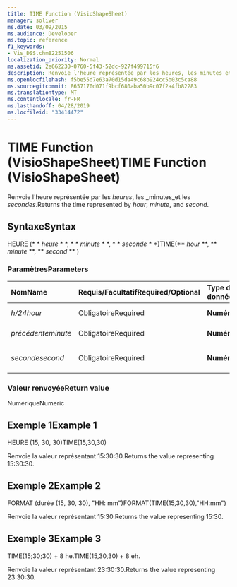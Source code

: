 ```yaml
---
title: TIME Function (VisioShapeSheet)
manager: soliver
ms.date: 03/09/2015
ms.audience: Developer
ms.topic: reference
f1_keywords:
- Vis_DSS.chm82251506
localization_priority: Normal
ms.assetid: 2e662230-0760-5f43-52dc-927f499715f6
description: Renvoie l'heure représentée par les heures, les minutes et les secondes.
ms.openlocfilehash: f5be55d7e63a70d15da49c68b924cc5b03c5ca88
ms.sourcegitcommit: 8657170d071f9bcf680aba50b9c07f2a4fb82283
ms.translationtype: MT
ms.contentlocale: fr-FR
ms.lasthandoff: 04/28/2019
ms.locfileid: "33414472"
---
```

# <a name="time-function-visioshapesheet"></a><span data-ttu-id="8b407-103">TIME Function (VisioShapeSheet)</span><span class="sxs-lookup"><span data-stu-id="8b407-103">TIME Function (VisioShapeSheet)</span></span>

<span data-ttu-id="8b407-104">Renvoie l'heure représentée par les _heures_, les _minutes_et les _secondes_.</span><span class="sxs-lookup"><span data-stu-id="8b407-104">Returns the time represented by  _hour_,  _minute_, and  _second_.</span></span>
  
## <a name="syntax"></a><span data-ttu-id="8b407-105">Syntaxe</span><span class="sxs-lookup"><span data-stu-id="8b407-105">Syntax</span></span>

<span data-ttu-id="8b407-106">HEURE (\* \* *heure* \* \*, \* \* *minute* \* \*, \* \* *seconde* \* \*)</span><span class="sxs-lookup"><span data-stu-id="8b407-106">TIME(\*\* *hour* \*\*, \*\* *minute* \*\*, \*\* *second* \*\* )</span></span> 
  
### <a name="parameters"></a><span data-ttu-id="8b407-107">Paramètres</span><span class="sxs-lookup"><span data-stu-id="8b407-107">Parameters</span></span>

|<span data-ttu-id="8b407-108">**Nom**</span><span class="sxs-lookup"><span data-stu-id="8b407-108">**Name**</span></span>|<span data-ttu-id="8b407-109">**Requis/Facultatif**</span><span class="sxs-lookup"><span data-stu-id="8b407-109">**Required/Optional**</span></span>|<span data-ttu-id="8b407-110">**Type de données**</span><span class="sxs-lookup"><span data-stu-id="8b407-110">**Data Type**</span></span>|<span data-ttu-id="8b407-111">**Description**</span><span class="sxs-lookup"><span data-stu-id="8b407-111">**Description**</span></span>|
|:-----|:-----|:-----|:-----|
| <span data-ttu-id="8b407-112">_h/24_</span><span class="sxs-lookup"><span data-stu-id="8b407-112">_hour_</span></span> <br/> |<span data-ttu-id="8b407-113">Obligatoire</span><span class="sxs-lookup"><span data-stu-id="8b407-113">Required</span></span>  <br/> |<span data-ttu-id="8b407-114">**Numérique**</span><span class="sxs-lookup"><span data-stu-id="8b407-114">**Numeric**</span></span> <br/> |<span data-ttu-id="8b407-115">Composant heure</span><span class="sxs-lookup"><span data-stu-id="8b407-115">The hour component.</span></span>  <br/> |
| <span data-ttu-id="8b407-116">_précédente_</span><span class="sxs-lookup"><span data-stu-id="8b407-116">_minute_</span></span> <br/> |<span data-ttu-id="8b407-117">Obligatoire</span><span class="sxs-lookup"><span data-stu-id="8b407-117">Required</span></span>  <br/> |<span data-ttu-id="8b407-118">**Numérique**</span><span class="sxs-lookup"><span data-stu-id="8b407-118">**Numeric**</span></span> <br/> |<span data-ttu-id="8b407-119">Composant minute</span><span class="sxs-lookup"><span data-stu-id="8b407-119">The minute comonent.</span></span>  <br/> |
| <span data-ttu-id="8b407-120">_seconde_</span><span class="sxs-lookup"><span data-stu-id="8b407-120">_second_</span></span> <br/> |<span data-ttu-id="8b407-121">Obligatoire</span><span class="sxs-lookup"><span data-stu-id="8b407-121">Required</span></span>  <br/> |<span data-ttu-id="8b407-122">**Numérique**</span><span class="sxs-lookup"><span data-stu-id="8b407-122">**Numeric**</span></span> <br/> |<span data-ttu-id="8b407-123">Composant seconde</span><span class="sxs-lookup"><span data-stu-id="8b407-123">The second component.</span></span>  <br/> |
   
### <a name="return-value"></a><span data-ttu-id="8b407-124">Valeur renvoyée</span><span class="sxs-lookup"><span data-stu-id="8b407-124">Return value</span></span>

<span data-ttu-id="8b407-125">Numérique</span><span class="sxs-lookup"><span data-stu-id="8b407-125">Numeric</span></span>
  
## <a name="example-1"></a><span data-ttu-id="8b407-126">Exemple 1</span><span class="sxs-lookup"><span data-stu-id="8b407-126">Example 1</span></span>

<span data-ttu-id="8b407-127">HEURE (15, 30, 30)</span><span class="sxs-lookup"><span data-stu-id="8b407-127">TIME(15,30,30)</span></span>
  
<span data-ttu-id="8b407-128">Renvoie la valeur représentant 15:30:30.</span><span class="sxs-lookup"><span data-stu-id="8b407-128">Returns the value representing 15:30:30.</span></span>
  
## <a name="example-2"></a><span data-ttu-id="8b407-129">Exemple 2</span><span class="sxs-lookup"><span data-stu-id="8b407-129">Example 2</span></span>

<span data-ttu-id="8b407-130">FORMAT (durée (15, 30, 30), "HH: mm")</span><span class="sxs-lookup"><span data-stu-id="8b407-130">FORMAT(TIME(15,30,30),"HH:mm")</span></span>
  
<span data-ttu-id="8b407-131">Renvoie la valeur représentant 15:30.</span><span class="sxs-lookup"><span data-stu-id="8b407-131">Returns the value representing 15:30.</span></span>
  
## <a name="example-3"></a><span data-ttu-id="8b407-132">Exemple 3</span><span class="sxs-lookup"><span data-stu-id="8b407-132">Example 3</span></span>

<span data-ttu-id="8b407-133">TIME(15;30;30) + 8 he.</span><span class="sxs-lookup"><span data-stu-id="8b407-133">TIME(15,30,30) + 8 eh.</span></span>
  
<span data-ttu-id="8b407-134">Renvoie la valeur représentant 23:30:30.</span><span class="sxs-lookup"><span data-stu-id="8b407-134">Returns the value representing 23:30:30.</span></span>
  

